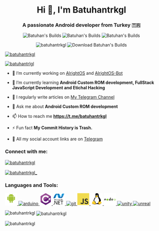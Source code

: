 <h1 align="center">Hi 👋, I'm Batuhantrkgl</h1>

<h3 align="center">A passionate Android developer from Turkey 🇹🇷</h3>

  
<p align="center"> <img src="https://sourceforge.net/cdn/syndication/badge_img/3548987/oss-users-love-us-black?&r=https://sourceforge.net/p/batuhan-s-builds/admin/files-sf/badges" width="150" height="150" alt="Batuhan's Builds" \> <img src="https://sourceforge.net/cdn/syndication/badge_img/3548987/oss-rising-star-black?achievement=oss-rising-star&r=https://sourceforge.net/p/batuhan-s-builds/admin/files-sf/badges" width="150" height="150" alt="Batuhan's Builds" \> <img src="https://sourceforge.net/cdn/syndication/badge_img/3548987/oss-community-choice-black?achievement=oss-community-choice&r=https://sourceforge.net/p/batuhan-s-builds/admin/files-sf/badges" width="150" height="150" alt="Batuhan's Builds" \> </p>

<p align="center"> <img src="https://komarev.com/ghpvc/?username=batuhantrkgl&label=Profile%20views&color=0e75b6&style=flat" " alt="batuhantrkgl" /> <img src="https://img.shields.io/sourceforge/dm/batuhan-s-builds.svg" alt="Download Batuhan's Builds" </p>


<p align="left"> <a href="https://github.com/ryo-ma/github-profile-trophy"><img src="https://github-profile-trophy.vercel.app/?username=batuhantrkgl&theme=onedark" alt="batuhantrkgl" /></a> </p>

<p align="left"> <a href="https://twitter.com/batuhantrlgl" target="blank"><img src="https://img.shields.io/twitter/follow/batuhantrlgl?logo=twitter&style=for-the-badge" alt="batuhantrlgl" /></a> </p>

- 🔭 I’m currently working on [AlrightOS](https://github.com/alrightAndroid-brokenlab) and [AlrightOS-Bot](https://github.com/batuhantrkgl/AlrightOS-Bot)

- 🌱 I’m currently learning **Android Custom ROM development, FullStack JavaScript Development and Etichal Hacking**

- 📝 I regularly write articles on [My Telegram Channel](https://t.me/batuhan_s_builds)

- 💬 Ask me about **Android Custom ROM development**

- 📫 How to reach me **https://t.me/batuhantrkgl**

- ⚡ Fun fact **My Commit History is Trash.**

- 🔗 All my social account links are on [Telegram](https://t.me/batuhan_s_index/7)

<h3 align="left">Connect with me:</h3>

<p align="left">

<a href="https://twitter.com/batuhantrkgl" target="blank"><img align="center" src="https://raw.githubusercontent.com/rahuldkjain/github-profile-readme-generator/master/src/images/icons/Social/twitter.svg" alt="batuhantrkgl" height="30" width="40" /></a>

<a href="https://instagram.com/batuhantrkgl_" target="blank"><img align="center" src="https://raw.githubusercontent.com/rahuldkjain/github-profile-readme-generator/master/src/images/icons/Social/instagram.svg" alt="batuhantrkgl_" height="30" width="40" /></a>

</p>

<h3 align="left">Languages and Tools:</h3>

<p align="left"> <a href="https://developer.android.com" target="_blank" rel="noreferrer"> <img src="https://raw.githubusercontent.com/devicons/devicon/master/icons/android/android-original-wordmark.svg" alt="android" width="40" height="40"/> </a> <a href="https://www.arduino.cc/" target="_blank" rel="noreferrer"> <img src="https://cdn.worldvectorlogo.com/logos/arduino-1.svg" alt="arduino" width="40" height="40"/> </a> <a href="https://www.w3schools.com/cs/" target="_blank" rel="noreferrer"> <img src="https://raw.githubusercontent.com/devicons/devicon/master/icons/csharp/csharp-original.svg" alt="csharp" width="40" height="40"/> </a> <a href="https://dotnet.microsoft.com/" target="_blank" rel="noreferrer"> <img src="https://raw.githubusercontent.com/devicons/devicon/master/icons/dot-net/dot-net-original-wordmark.svg" alt="dotnet" width="40" height="40"/> </a> <a href="https://git-scm.com/" target="_blank" rel="noreferrer"> <img src="https://www.vectorlogo.zone/logos/git-scm/git-scm-icon.svg" alt="git" width="40" height="40"/> </a> <a href="https://developer.mozilla.org/en-US/docs/Web/JavaScript" target="_blank" rel="noreferrer"> <img src="https://raw.githubusercontent.com/devicons/devicon/master/icons/javascript/javascript-original.svg" alt="javascript" width="40" height="40"/> </a> <a href="https://www.linux.org/" target="_blank" rel="noreferrer"> <img src="https://raw.githubusercontent.com/devicons/devicon/master/icons/linux/linux-original.svg" alt="linux" width="40" height="40"/> </a> <a href="https://nodejs.org" target="_blank" rel="noreferrer"> <img src="https://raw.githubusercontent.com/devicons/devicon/master/icons/nodejs/nodejs-original-wordmark.svg" alt="nodejs" width="40" height="40"/> </a> <a href="https://unity.com/" target="_blank" rel="noreferrer"> <img src="https://www.vectorlogo.zone/logos/unity3d/unity3d-icon.svg" alt="unity" width="40" height="40"/> </a> <a href="https://unrealengine.com/" target="_blank" rel="noreferrer"> <img src="https://raw.githubusercontent.com/kenangundogan/fontisto/036b7eca71aab1bef8e6a0518f7329f13ed62f6b/icons/svg/brand/unreal-engine.svg" alt="unreal" width="40" height="40"/> </a> </p>

<p><img align="left" src="https://github-readme-stats.vercel.app/api/top-langs?username=batuhantrkgl&show_icons=true&locale=en&layout=compact" alt="batuhantrkgl" /></p>

<p>&nbsp;<img align="center" src="https://github-readme-stats.vercel.app/api?username=batuhantrkgl&show_icons=true&locale=en" alt="batuhantrkgl" /></p>

<p><img align="center" src="https://github-readme-streak-stats.herokuapp.com/?user=batuhantrkgl&" alt="batuhantrkgl" /></p>

